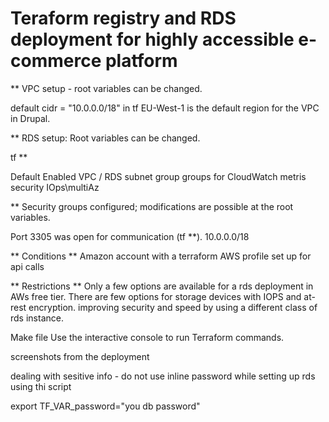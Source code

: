 # Teraform registry and RDS deployment for highly accessible e-commerce platform

** VPC setup - root variables can be changed.

default cidr = "10.0.0.0/18" in tf
EU-West-1 is the default region for the VPC in Drupal.

** RDS setup: Root variables can be changed.

tf **

Default Enabled VPC / RDS subnet group
groups for CloudWatch metris security
IOps\multiAz


** Security groups configured; modifications are possible at the root variables.


Port 3305 was open for communication (tf **). 10.0.0.0/18



** Conditions **
Amazon account with a terraform AWS profile set up for api calls


** Restrictions **
Only a few options are available for a rds deployment in AWs free tier.
There are few options for storage devices with IOPS and at-rest encryption. improving security and speed by using a different class of rds instance.


Make file
Use the interactive console to run Terraform commands.

screenshots from the deployment

dealing with sesitive info - do not use inline password while setting up rds using thi script

export TF_VAR_password="you db password"